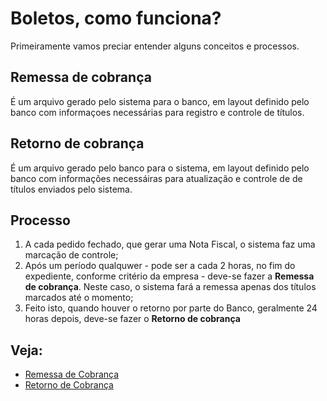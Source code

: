 # Boletos, como funciona?

Primeiramente vamos preciar entender alguns conceitos e processos.

## Remessa de cobrança
É um arquivo gerado pelo sistema para o banco, em layout definido pelo banco com informaçoes necessárias para registro e controle de títulos.

## Retorno de cobrança
É um arquivo gerado pelo banco para o sistema, em layout definido pelo banco com informações necessáiras para atualização e controle de de títulos enviados pelo sistema.

## Processo
1. A cada pedido fechado, que gerar uma Nota Fiscal, o sistema faz uma marcação de controle;
2. Após um período qualquwer - pode ser a cada 2 horas, no fim do expediente, conforme critério da empresa - deve-se fazer a **Remessa de cobrança**.
Neste caso, o sistema fará a remessa apenas dos títulos marcados até o momento;
3. Feito isto, quando houver o retorno por parte do Banco, geralmente 24 horas depois, deve-se fazer o **Retorno de cobrança** 

## Veja:
- [Remessa de Cobrança](/financeiro/contacobranca.md)
- [Retorno de Cobrança](/financeiro/cobranca.md)

